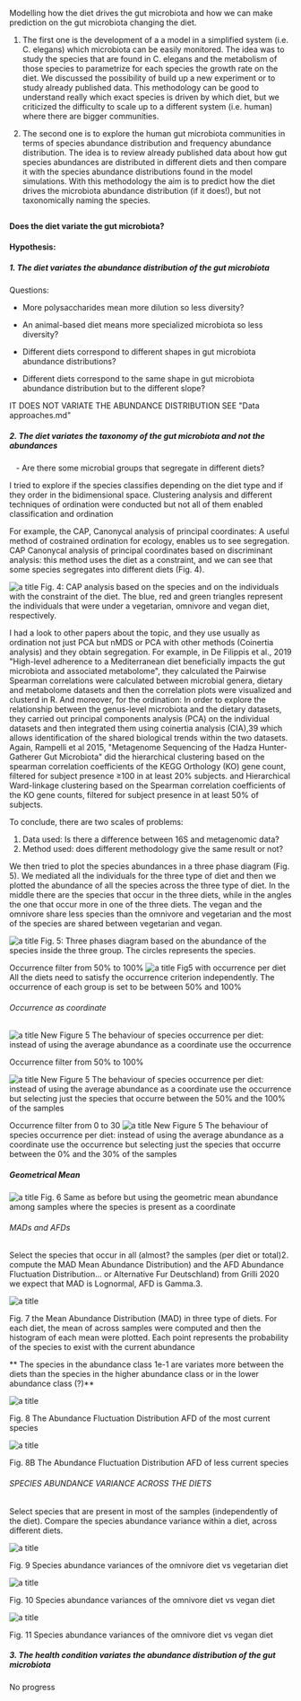 Modelling how the diet drives the gut microbiota and how we can make prediction on the gut microbiota changing the diet. 

1. The first one is the development of a a model in a simplified system (i.e. C. elegans) which microbiota can be easily monitored. The idea was to study the species that are found in C. elegans and the metabolism of those species to parametrize for each species the growth rate on the diet. We discussed the possibility of build up a new experiment or to study already published data. This methodology can be good to understand really which exact species is driven by which diet, but we criticized the difficulty to scale up to a different system (i.e. human) where there are bigger communities.

2. The second one is to explore the human gut microbiota communities in terms of species abundance distribution and frequency abundance distribution. The idea is to review already published data about how gut species abundances are distributed in different diets and then compare it with the species abundance distributions found in the model simulations. With this methodology the aim is to predict how the diet drives the microbiota abundance distribution (if it does!), but not taxonomically naming the species.

##

#### Does the diet variate the gut microbiota?
#### Hypothesis:

##### 1. The diet variates the abundance distribution of the gut microbiota

Questions:

-  More polysaccharides mean more dilution so less diversity?

-  An animal-based diet means more specialized microbiota so less diversity?

- Different diets correspond to different shapes in gut microbiota abundance distributions?

- Different diets correspond to the same shape in gut microbiota abundance distribution but to the different slope?

IT DOES NOT VARIATE THE ABUNDANCE DISTRIBUTION SEE "Data approaches.md"



##### 2. The diet variates the taxonomy of the gut microbiota and not the abundances

   - Are there some microbial groups that segregate in different diets?

 I tried to explore if the species classifies depending on the diet type and if they order in the bidimensional space. Clustering analysis and different techniques of ordination were conducted but not all of them enabled classification and ordination

For example, the CAP, Canonycal analysis of principal coordinates: A useful method of costrained ordination for ecology, enables us to see segregation. CAP Canonycal analysis of principal coordinates based on discriminant analysis: this method uses the diet as a constraint, and we can see that some species segregates into different diets (Fig. 4).

![a title](CAPanalysis.png) Fig. 4: CAP analysis based on the species and on the individuals with the constraint of the diet. The blue, red and green triangles represent the individuals that were under a vegetarian, omnivore and vegan diet, respectively.


I had a look to other papers about the topic, and they use usually as ordination not just PCA but nMDS or PCA with other methods (Coinertia analysis) and they obtain segregation.
For example, in De Filippis et al., 2019 "High-level adherence to a Mediterranean diet beneficially impacts the gut microbiota and associated metabolome", they calculated the Pairwise Spearman correlations were calculated between microbial genera, dietary and metabolome datasets and then the correlation plots were visualized and clusterd in R.
And moreover, for the ordination: In order to explore the relationship between the genus-level microbiota and the dietary datasets, they carried out principal components analysis (PCA) on the individual datasets and then integrated them using coinertia analysis (CIA),39 which allows identification of the shared biological trends within the two datasets.
Again, Rampelli et al 2015, "Metagenome Sequencing of the Hadza Hunter-Gatherer Gut Microbiota" did the hierarchical clustering based on the spearman correlation coefficients of the KEGG Orthology (KO) gene count, filtered for subject presence ≥100 in at least 20% subjects. and Hierarchical Ward-linkage clustering based on the Spearman correlation coefficients of the KO gene counts, filtered for subject presence in at least 50% of subjects.

To conclude, there are two scales of problems:
1. Data used: Is there a difference between 16S and metagenomic data?
2. Method used: does different methodology give the same result or not?


We then tried to plot the species abundances in a three phase diagram (Fig. 5). We mediated all the individuals for the three type of diet and then we plotted the abundance of all the species across the three type of diet. In the middle there are the species that occur in the three diets, while in the angles the one that occur more in one of the three diets. The vegan and the omnivore share less species than the omnivore and vegetarian and the most of the species are shared between vegetarian and vegan.   

![a title](MeanAcrossGroups.png) 
Fig. 5: Three phases diagram based on the abundance of the species inside the three group. The circles represents the species.

Occurrence filter from 50% to 100%
![a title](GroupOccurrence50100.png) 
Fig5 with occurrence per diet  All the diets need to satisfy the occurrence criterion
independently. The occurrence of each group is set to be between 50% and 100%

###### Occurrence as coordinate

![a title](OccurrenceTriangle.png) 
New Figure 5 The behaviour of species occurrence per diet: instead of using the
average abundance as a coordinate use the occurrence

Occurrence filter from 50% to 100%

![a title](OccurrenceTriangle50100.png) 
New Figure 5 The behaviour of species occurrence per diet: instead of using the
average abundance as a coordinate use the occurrence but selecting just the species that occurre between the 50% and the 100% of the samples

Occurrence filter from 0 to 30
![a title](TrianglePercentageOccurrence0_30.png) 
New Figure 5 The behaviour of species occurrence per diet: instead of using the
average abundance as a coordinate use the occurrence but selecting just the species that occurre between the 0% and the 30% of the samples

##### Geometrical Mean 
![a title](GeoMeanTriangleALL.png) 
Fig. 6 Same as before but using the geometric mean abundance among samples where the
species is present as a coordinate

###### MADs and AFDs
Select the species that occur in all (almost? the samples (per diet or total) compute the MAD Mean Abundance Distribution) and the AFD Abundance Fluctuation Distribution... or Alternative Fur Deutschland) from Grilli 2020 we expect
that MAD is Lognormal, AFD is Gamma.

![a title](MADs.png) 

Fig. 7 the Mean Abundance Distribution (MAD) in three type of diets. For each diet, the mean of across samples were computed and then the histogram of each mean were plotted. Each point represents the probability of the species to exist with the current abundance 

** The species in the abundance class 1e-1 are variates more between the diets than the species in the higher abundance class or in the lower abundance class (?)**

![a title](AFDsMApanel.png) 

Fig. 8 The Abundance Fluctuation Distribution AFD of the most current species

![a title](AFDsMApanel2.png) 

Fig. 8B The Abundance Fluctuation Distribution AFD of less current species


###### SPECIES ABUNDANCE VARIANCE ACROSS THE DIETS
Select species that are present in most of the samples (independently of the diet).
Compare the species abundance variance within a diet, across different diets.

![a title](OVG_plot.png) 

Fig. 9  Species abundance variances of the omnivore diet vs vegetarian diet



![a title](OV_plot.png) 

Fig. 10  Species abundance variances of the omnivore diet vs vegan diet

![a title](VVG_plot.png) 

Fig. 11  Species abundance variances of the omnivore diet vs vegan diet

##### 3. The health condition variates the abundance distribution of the gut microbiota
No progress

